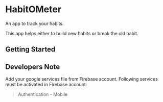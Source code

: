 # HabitOMeter

An app to track your habits.

This app helps either to build new habits or break the old habit. 

## Getting Started


## Developers Note
Add your google services file from Firebase account.
Following services must be activated in Firebase account:
<br/>
> Authentication - Mobile